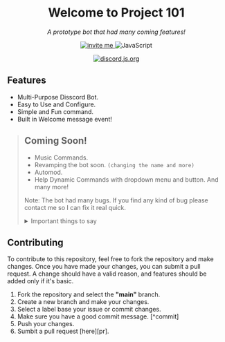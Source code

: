 <h1 align="center">Welcome to
 Project 101 </h1> 
<p align="center"><i>A prototype bot that had many coming features!</i></p>

<div align="center">
    <a href="https://discord.com/api/oauth2/authorize?client_id=978560159565623346&permissions=2198821400566&scope=bot%20applications.commands">
        <img alt="invite me" src="https://img.shields.io/badge/Invite me: karni assistant%234433-5865F2.svg?style=flat&logo=Discord&logoColor=white"></img>
    </a> 
    <img alt="JavaScript" src="https://img.shields.io/badge/JavaScript-F7DF1E.svg?style=flat&logo=JavaScript&logoColor=black"></img>
    <p>
        <a href="https://discord.js.org/#/">
            <img alt="discord.js.org" src="https://discord.js.org/static/logo.svg"></img>
        </a>
    </p>
</div>

## Features
- Multi-Purpose Disscord Bot.
- Easy to Use and Configure.
- Simple and Fun command.
- Built in Welcome message event!

> ## Coming Soon!
> - Music Commands.
> - Revamping the bot soon. `(changing the name and more)`
> - Automod.
> - Help Dynamic Commands with dropdown menu and button.
> And many more!
> 
> Note: The bot had many bugs. If you find any kind of bug please contact me so I can fix it real quick.
> 
> <details>
> 
> <summary>Important things to say</summary>
> 
> #### Notice:
> 
> This bot is open source but it will never be template bot where everyone can use it like other open source bot.
> But if you like to help then feel free to contribute this repo.
> 
> </details>

## Contributing
To contribute to this repository, feel free to fork the repository and make changes. Once you have made your changes, you can submit a pull request. 
A change should have a valid reason, and features should be added only if it's basic.

1. Fork the repository and select the **"main"** branch.
2. Create a new branch and make your changes.
3. Select a label base your issue or commit changes.
4. Make sure you have a good commit message. [^commit]
5. Push your changes.
6. Sumbit a pull request [here][pr].
